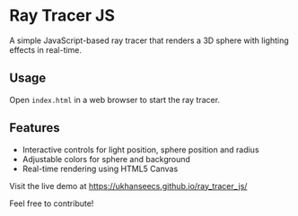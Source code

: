 # Ray Tracer JS

A simple JavaScript-based ray tracer that renders a 3D sphere with lighting effects in real-time.

## Usage

Open `index.html` in a web browser to start the ray tracer.

## Features

- Interactive controls for light position, sphere position and radius
- Adjustable colors for sphere and background
- Real-time rendering using HTML5 Canvas

Visit the live demo at <https://ukhanseecs.github.io/ray_tracer_js/>

Feel free to contribute!
